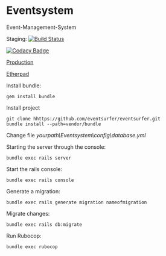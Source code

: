 # Eventsystem

Event-Management-System

Staging: [![Build Status](https://travis-ci.com/eventsurfer/eventsurfer.svg?branch=staging)](https://travis-ci.com/eventsurfer/eventsurfer)

[![Codacy Badge](https://api.codacy.com/project/badge/Grade/7125f48349bb4213931d0d42a42f4c1f)](https://www.codacy.com/app/florianfynnweber/eventsurfer?utm_source=github.com&utm_medium=referral&utm_content=eventsurfer/eventsurfer&utm_campaign=Badge_Grade)

[Production](http://eventsurfer.online)

[Etherpad](https://medienpad.de/p/Y3pAwhZhbP)

Install bundle:

```
gem install bundle
```

Install project

```
git clone hhttps://github.com/eventsurfer/eventsurfer.git
bundle install --path=vendor/bundle
```

Change file *yourpath\Eventsystem\config\database.yml*

Starting the server through the console:

```
bundle exec rails server
```

Start the rails console:

```
bundle exec rails console
```

Generate a migration:

```
bundle exec rails generate migration nameofmigration
```

Migrate changes:

```
bundle exec rails db:migrate
```

Run Rubocop:

```
bundle exec rubocop
```
